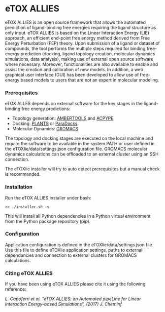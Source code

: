 # eTOX ALLIES

eTOX ALLIES is an open source framework that allows the automated prediction of ligand-binding free energies 
requiring the ligand structure as only input. eTOX ALLIES is based on the Linear Interaction Energy (LIE) approach,
an efficient end-point free energy method derived from Free Energy Perturbation (FEP) theory. 
Upon submission of a ligand or dataset of compounds, the tool performs the multiple steps required for binding 
free-energy prediction (docking, ligand topology creation, molecular dynamics simulations, data analysis), 
making use of external open source software where necessary. Moreover, functionalities are also available to 
enable and assist the creation and calibration of new models. 
In addition, a web graphical user interface (GUI) has been developed to allow use of free-energy based models to
users that are not an expert in molecular modeling.


### Prerequisites

eTOX ALLES depends on external software for the key stages in the ligand-binding free energy predictions:

* Topology generation: [AMBERTOOLS](http://ambermd.org) and [ACPYPE](https://github.com/t-/acpype)
* Docking: [PLANTS](http://www.tcd.uni-konstanz.de/research/plants.php) or [ParaDocks](https://github.com/cbaldauf/paradocks)
* Molecular Dynamics: [GROMACS](http://www.gromacs.org)

The topology and docking stages are executed on the local machine and require the software to be available in the
system PATH or user defined in the eTOXlie/data/settings.json configuration file.
GROMACS molecular dynamics calculations can be offloaded to an external cluster using an SSH connection.

The eTOXlie installer will try to auto detect prerequisites but a manual check is recommended.


### Installation

Run the eTOX ALLIES installer under bash:

    >> ./installer.sh -s

This will install all Python dependencies in a Python virtual environment from the Python package repository (pip).


### Configuration

Application configuration is defined in the eTOXlie/data/settings.json file. Use this file to define eTOXlie application
settings, paths to external dependancies and connection to external clusters for GROMACS calculations.


### Citing eTOX ALLIES

If you have been using eTOX ALLIES please cite it using the following reference:

<cite>L. Capoferri et al. "eTOX ALLIES: an Automated pipeLine for Linear Interaction Energy-based Simulations",
(2017) J. Cheminf.</cite>
